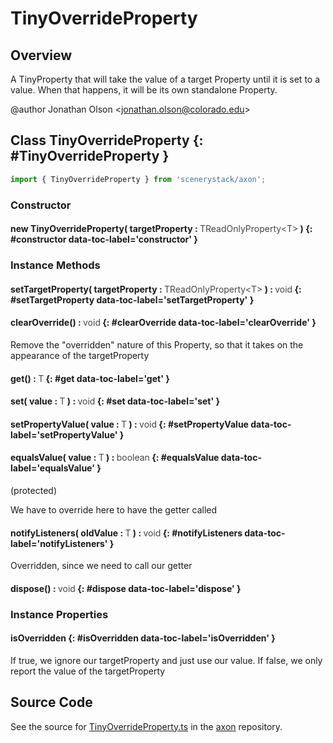 # TinyOverrideProperty

## Overview

A TinyProperty that will take the value of a target Property until it is set to a value. When that happens, it will
be its own standalone Property.

@author Jonathan Olson &lt;jonathan.olson@colorado.edu&gt;

## Class TinyOverrideProperty {: #TinyOverrideProperty }


```js
import { TinyOverrideProperty } from 'scenerystack/axon';
```
### Constructor

#### new TinyOverrideProperty( targetProperty : <span style="font-weight: 400; opacity: 80%;">TReadOnlyProperty&lt;T&gt;</span> ) {: #constructor data-toc-label='constructor' }

### Instance Methods

#### setTargetProperty( targetProperty : <span style="font-weight: 400; opacity: 80%;">TReadOnlyProperty&lt;T&gt;</span> ) : <span style="font-weight: 400; opacity: 80%;">void</span> {: #setTargetProperty data-toc-label='setTargetProperty' }

#### clearOverride() : <span style="font-weight: 400; opacity: 80%;">void</span> {: #clearOverride data-toc-label='clearOverride' }

Remove the "overridden" nature of this Property, so that it takes on the appearance of the targetProperty

#### get() : <span style="font-weight: 400; opacity: 80%;">T</span> {: #get data-toc-label='get' }

#### set( value : <span style="font-weight: 400; opacity: 80%;">T</span> ) : <span style="font-weight: 400; opacity: 80%;">void</span> {: #set data-toc-label='set' }

#### setPropertyValue( value : <span style="font-weight: 400; opacity: 80%;">T</span> ) : <span style="font-weight: 400; opacity: 80%;">void</span> {: #setPropertyValue data-toc-label='setPropertyValue' }

#### equalsValue( value : <span style="font-weight: 400; opacity: 80%;">T</span> ) : <span style="font-weight: 400; opacity: 80%;">boolean</span> {: #equalsValue data-toc-label='equalsValue' }

(protected)

We have to override here to have the getter called

#### notifyListeners( oldValue : <span style="font-weight: 400; opacity: 80%;">T</span> ) : <span style="font-weight: 400; opacity: 80%;">void</span> {: #notifyListeners data-toc-label='notifyListeners' }

Overridden, since we need to call our getter

#### dispose() : <span style="font-weight: 400; opacity: 80%;">void</span> {: #dispose data-toc-label='dispose' }

### Instance Properties

#### isOverridden {: #isOverridden data-toc-label='isOverridden' }

If true, we ignore our targetProperty and just use our value. If false, we only report the value of the
targetProperty



## Source Code

See the source for [TinyOverrideProperty.ts](https://github.com/phetsims/axon/blob/main/js/TinyOverrideProperty.ts) in the [axon](https://github.com/phetsims/axon) repository.
